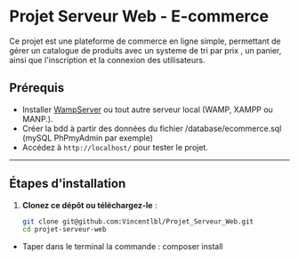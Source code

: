 # Projet Serveur Web - E-commerce

Ce projet est une plateforme de commerce en ligne simple, permettant de gérer un catalogue de produits avec un systeme de tri par prix  , un panier, ainsi que l'inscription et la connexion des utilisateurs.

## Prérequis

- Installer [WampServer](https://www.wampserver.com/) ou tout autre serveur local (WAMP, XAMPP ou MANP.).
- Créer la bdd à partir des données du fichier /database/ecommerce.sql (mySQL PhPmyAdmin par exemple)
- Accédez à `http://localhost/` pour tester le projet.

---

## Étapes d'installation

1. **Clonez ce dépôt ou téléchargez-le** :
   ```bash
   git clone git@github.com:Vincentlbl/Projet_Serveur_Web.git
   cd projet-serveur-web
- Taper dans le terminal la commande : composer install
